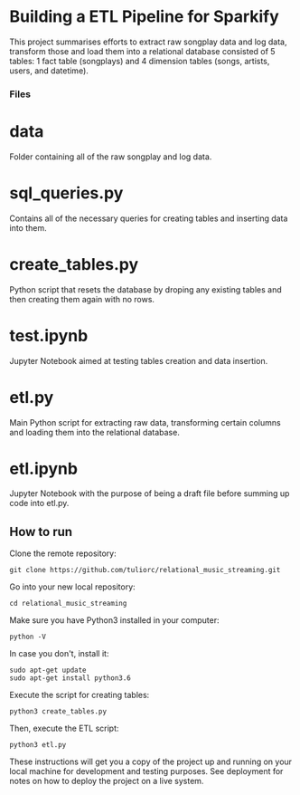 # Building a ETL Pipeline for Sparkify

This project summarises efforts to extract raw songplay data and log data, transform those and load them into a relational database consisted of 5 tables: 1 fact table (songplays) and 4 dimension tables (songs, artists, users, and datetime). 

### Files

# data
Folder containing all of the raw songplay and log data.

# sql_queries.py
Contains all of the necessary queries for creating tables and inserting data into them.

# create_tables.py
Python script that resets the database by droping any existing tables and then creating them again with no rows.

# test.ipynb
Jupyter Notebook aimed at testing tables creation and data insertion.

# etl.py
Main Python script for extracting raw data, transforming certain columns and loading them into the relational database.

# etl.ipynb 
Jupyter Notebook with the purpose of being a draft file before summing up code into etl.py.


## How to run

Clone the remote repository:
```
git clone https://github.com/tuliorc/relational_music_streaming.git
```

Go into your new local repository:
```
cd relational_music_streaming
```

Make sure you have Python3 installed in your computer:
```
python -V
```

In case you don't, install it:
```
sudo apt-get update
sudo apt-get install python3.6
```
Execute the script for creating tables:
```
python3 create_tables.py
```
Then, execute the ETL script:
```
python3 etl.py
```
These instructions will get you a copy of the project up and running on your local machine for development and testing purposes. See deployment for notes on how to deploy the project on a live system.
